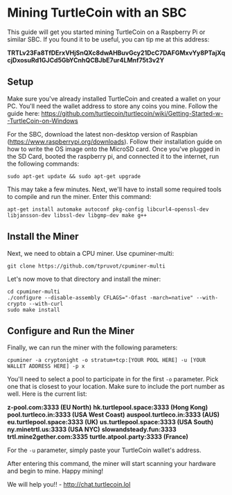 # Mining TurtleCoin with an SBC

This guide will get you started mining TurtleCoin on a Raspberry Pi or similar SBC. If you found it to be useful, you can tip me at this address:

**TRTLv23Fa8TfDErxVHjSnQXc8dwAHBuvGcy21DcC7DAFGMxvYy8PTajXqcjDxosuRd1GJCd5GbYCnhQCBJbE7ur4LMnf75t3v2Y**

## Setup

Make sure you've already installed TurtleCoin and created a wallet on your PC. You'll need the wallet address to store any coins you mine. Follow the guide here:
https://github.com/turtlecoin/turtlecoin/wiki/Getting-Started-w--TurtleCoin-on-Windows 

For the SBC, download the latest non-desktop version of Raspbian (https://www.raspberrypi.org/downloads). Follow their installation guide on how to write the OS image onto the MicroSD card. Once you've plugged in the SD Card, booted the raspberry pi, and connected it to the internet, run the following commands:

	
	sudo apt-get update && sudo apt-get upgrade
    

This may take a few minutes. Next, we'll have to install some required tools to compile and run the miner. Enter this command:

	
	apt-get install automake autoconf pkg-config libcurl4-openssl-dev libjansson-dev libssl-dev libgmp-dev make g++
	

## Install the Miner

Next, we need to obtain a CPU miner. Use cpuminer-multi:

	
	git clone https://github.com/tpruvot/cpuminer-multi
	
	
Let's now move to that directory and install the miner:

	
	cd cpuminer-multi
	./configure --disable-assembly CFLAGS="-Ofast -march=native" --with-crypto --with-curl
	sudo make install
	
	
## Configure and Run the Miner

Finally, we can run the miner with the following parameters:

	
	cpuminer -a cryptonight -o stratum+tcp:[YOUR POOL HERE] -u [YOUR WALLET ADDRESS HERE] -p x
	
	
You'll need to select a pool to participate in for the first `-o` parameter. Pick one that is closest to your location. Make sure to include the port number as well. Here is the current list:

**z-pool.com:3333 (EU North)**
**hk.turtlepool.space:3333 (Hong Kong)**
**pool.turtleco.in:3333 (USA West Coast)**
**auspool.turtleco.in:3333 (AUS)**
**eu.turtlepool.space:3333 (UK)**
**us.turtlepool.space:3333 (USA South)**
**ny.minetrtl.us:3333 (USA NYC)**
**slowandsteady.fun:3333**
**trtl.mine2gether.com:3335**
**turtle.atpool.party:3333 (France)**

For the `-u` parameter, simply paste your TurtleCoin wallet's address.

After entering this command, the miner will start scanning your hardware and begin to mine. Happy mining!

We will help you!! - http://chat.turtlecoin.lol